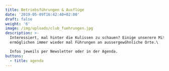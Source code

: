 ```yaml
---
title: Betriebsführungen & Ausflüge
date: '2019-05-09T16:42:40+02:00'
draft: false
weight: '6'
image: /img/uploads/club_fuehrungen.jpg
description: >-
  Interessiert, mal hinter die Kulissen zu schauen? Einige unserere Mitglieder
  ermöglichen immer wieder mal Führungen an aussergewöhnliche Orte.\

  Infos jeweils per Newsletter oder in der Agenda.
buttons:
  - title: agenda
---
```


